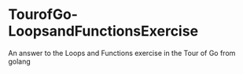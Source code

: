 # TourofGo-LoopsandFunctionsExercise
An answer to the Loops and Functions exercise in the Tour of Go from golang
